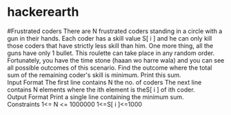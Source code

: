 # hackerearth
#Frustrated coders 
There are N frustrated coders standing in a circle with a gun in their hands. Each coder has a skill value S[ i ] and he can only kill those coders that have strictly less skill than him. One more thing, all the guns have only 1 bullet. This roulette can take place in any random order. Fortunately, you have the time stone (haaan wo harre wala) and you can see all possible outcomes of this scenario. Find the outcome where the total sum of the remaining coder's skill is minimum. Print this sum.  
Input Format
 The first line contains N the no. of coders The next line contains N  elements where the ith element is theS[ i ] of ith coder.  
Output Format 
Print a single line containing the minimum sum.  
Constraints 1<= N <= 1000000 1<=S[ i ]<=1000   


